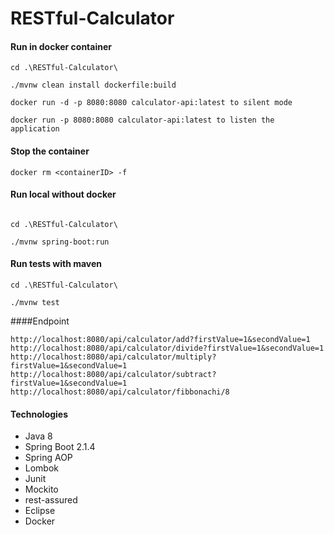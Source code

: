 # RESTful-Calculator

#### Run in docker container
```
cd .\RESTful-Calculator\

./mvnw clean install dockerfile:build

docker run -d -p 8080:8080 calculator-api:latest to silent mode

docker run -p 8080:8080 calculator-api:latest to listen the application

```

#### Stop the container
```
docker rm <containerID> -f
```

#### Run local without docker
```

cd .\RESTful-Calculator\

./mvnw spring-boot:run

```

#### Run tests with maven
```
cd .\RESTful-Calculator\

./mvnw test

```
####Endpoint
```
http://localhost:8080/api/calculator/add?firstValue=1&secondValue=1
http://localhost:8080/api/calculator/divide?firstValue=1&secondValue=1
http://localhost:8080/api/calculator/multiply?firstValue=1&secondValue=1
http://localhost:8080/api/calculator/subtract?firstValue=1&secondValue=1
http://localhost:8080/api/calculator/fibbonachi/8
```
#### Technologies

* Java 8
* Spring Boot 2.1.4
* Spring AOP
* Lombok
* Junit
* Mockito
* rest-assured
* Eclipse
* Docker